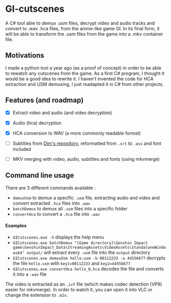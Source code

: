 # GI-cutscenes
A C# tool able to demux .usm files, decrypt video and audio tracks and convert to .wav .hca files, from the anime-like game GI. 
In its final form, it will be able to transform the .usm files from the game into a .mkv container file.

## Motivations

I made a python tool a year ago (as a proof of concept) in order to be able to rewatch any cutscenes from the game. As a first C# program, I thought it would be a good idea to rewrite it. I haven't invented the code for HCA extraction and USM demuxing, I just readapted it in C# from other projects.

## Features (and roadmap)

- [x] Extract video and audio (and video decryption)
- [x] Audio (hca) decryption
- [x] HCA conversion to WAV (a more commonly readable format)
- [ ] Subtitles from [Dim's repository](https://github.com/Dimbreath/GenshinData/tree/master/Subtitle), reformatted from `.srt` to `.ass` and font included
- [ ] MKV merging with video, audio, subtitles and fonts (using mkvmerge)


## Command line usage

There are 3 different commands available :
- `demuxUsm` to demux a specific `.usm` file, extracting audio and video and convert extracted `.hca` files into `.wav`
- `batchDemux` to demux all `.usm` files into a specific folder
- `convertHca` to convert a `.hca` file into `.wav`

#### Examples
- `GICutscenes.exe -h` displays the help menu
- `GICutscenes.exe batchDemux "[Game directory]\Genshin Impact game\GenshinImpact_Data\StreamingAssets\VideoAssets\StandaloneWindows64" output/` will extract every `.usm` file into the `output` directory
- `GICutscenes.exe demuxUsm hello.usm -b 00112233 -a 44556677` decrypts the file `hello.usm` with `key1=00112233` and `key2=44556677`
- `GICutscenes.exe convertHca hello_0.hca` decodes the file and converts it into a `.wav` file

The video is extracted as an `.ivf` file (which makes codec detection (VP9) easier for mkvmerge). In order to watch it, you can open it into VLC or change the extension to `.m2v`.
